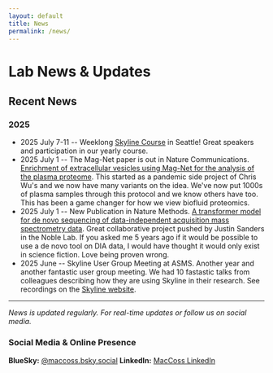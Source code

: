 ```yaml
---
layout: default
title: News
permalink: /news/
---
```


# Lab News & Updates

## Recent News

### 2025
- 2025 July 7-11 -- Weeklong [Skyline Course](https://skyline.ms/project/home/software/Skyline/events/2025%20UW%20Course/begin.view) in Seattle! Great speakers and participation in our yearly course.
- 2025 July 1 -- The Mag-Net paper is out in Nature Communications. [Enrichment of extracellular vesicles using Mag-Net for the analysis of the plasma proteome](https://www.nature.com/articles/s41467-025-60595-7). This started as a pandemic side project of Chris Wu's and we now have many variants on the idea. We've now put 1000s of plasma samples through this protocol and we know others have too. This has been a game changer for how we view biofluid proteomics.
- 2025 July 1 -- New Publication in Nature Methods. [A transformer model for de novo sequencing of data-independent acquisition mass spectrometry data](https://www.nature.com/articles/s41592-025-02718-y). Great collaborative project pushed by Justin Sanders in the Noble Lab. If you asked me 5 years ago if it would be possible to use a de novo tool on DIA data, I would have thought it would only exist in science fiction. Love being proven wrong.
- 2025 June -- Skyline User Group Meeting at ASMS. Another year and another fantastic user group meeting. We had 10 fastastic talks from colleagues describing how they are using Skyline in their research. See recordings on the [Skyline website](https://skyline.ms/project/home/software/Skyline/events/2025%20User%20Group%20Meeting%20at%20ASMS/begin.view).



---

*News is updated regularly. For real-time updates or follow us on social media.*

### Social Media & Online Presence
**BlueSky:** [@maccoss.bsky.social](https://bsky.app/profile/maccoss.bsky.social)
**LinkedIn:** [MacCoss LinkedIn](https://www.linkedin.com/in/maccoss/)